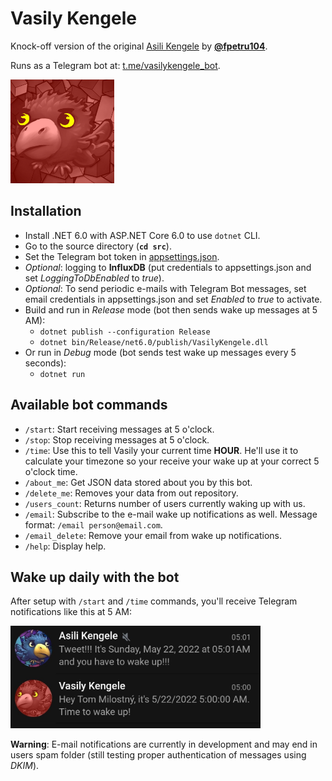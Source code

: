 # Vasily Kengele

Knock-off version of the original [Asili Kengele](https://linktr.ee/asilikengele) by **[@fpetru104](https://github.com/fpetru104)**.

Runs as a Telegram bot at: [t.me/vasilykengele_bot](t.me/vasilykengele_bot).

<img src="img/vasily.jpg" alt="Vasily Kengele photo" width="166"/>

## Installation
- Install .NET 6.0 with ASP.NET Core 6.0 to use ``dotnet`` CLI.
- Go to the source directory (**``cd src``**).
- Set the Telegram bot token in [appsettings.json](VasilyKengele/appsettings.json).
- *Optional*: logging to **InfluxDB** (put credentials to appsettings.json and set *LoggingToDbEnabled* to *true*).
- *Optional*: To send periodic e-mails with Telegram Bot messages, set email credentials in appsettings.json and set *Enabled* to *true* to activate.
- Build and run in *Release* mode (bot then sends wake up messages at 5 AM):
    - ``dotnet publish --configuration Release``
    - ``dotnet bin/Release/net6.0/publish/VasilyKengele.dll``
- Or run in *Debug* mode (bot sends test wake up messages every 5 seconds):
    - ``dotnet run``

## Available bot commands
- ``/start``: Start receiving messages at 5 o'clock.
- ``/stop``: Stop receiving messages at 5 o'clock.
- ``/time``: Use this to tell Vasily your current time **HOUR**. He'll use it to calculate your timezone so your receive your wake up at your correct 5 o'clock time.
- ``/about_me``: Get JSON data stored about you by this bot.
- ``/delete_me``: Removes your data from out repository.
- ``/users_count``: Returns number of users currently waking up with us.
- ``/email``: Subscribe to the e-mail wake up notifications as well. Message format: ``/email person@email.com``.
- ``/email_delete``: Remove your email from wake up notifications.
- ``/help``: Display help.

## Wake up daily with the bot
After setup with ``/start`` and ``/time`` commands, you'll receive Telegram notifications like this at 5 AM:

<img src="img/telegram.jpg" alt="Telegram notifications example" width="400"/>

**Warning**: E-mail notifications are currently in development and may end in users spam folder (still testing proper authentication of messages using *DKIM*).
